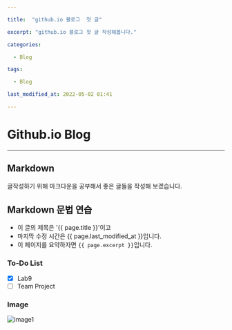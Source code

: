 ```yaml
---

title:  "github.io 블로그  첫 글"

excerpt: "github.io 블로그 첫 글 작성해봅니다."

categories:

  - Blog

tags:

  - Blog

last_modified_at: 2022-05-02 01:41

---
```


# Github.io Blog
--------
## Markdown
글작성하기 위해 마크다운을 공부해서 
좋은 글들을 작성해 보겠습니다.

## Markdown 문법 연습
- 이 글의 제목은 '{{ page.title }}'이고
- 마지막 수정 시간은 {{ page.last_modified_at }}입니다.
- 이 페이지를 요약하자면 `{{ page.excerpt }}`입니다.

### To-Do List
- [x]  Lab9   
- [ ]  Team Project

### Image
![image1](https://cdn.pixabay.com/photo/2022/01/22/16/54/book-6957870_1280.jpg)
